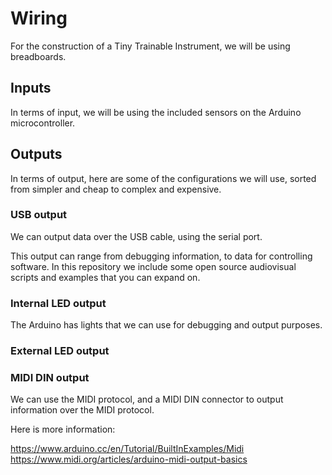 # Wiring


For the construction of a Tiny Trainable Instrument, we will be using breadboards.

## Inputs

In terms of input, we will be using the included sensors on the Arduino microcontroller.


## Outputs

In terms of output, here are some of the configurations we will use, sorted from simpler and cheap to complex and expensive.

### USB output

We can output data over the USB cable, using the serial port.

This output can range from debugging information, to data for controlling software. In this repository we include some open source audiovisual scripts and examples that you can expand on.

### Internal LED output

The Arduino has lights that we can use for debugging and output purposes.

### External LED output


### MIDI DIN output

We can use the MIDI protocol, and a MIDI DIN connector to output information over the MIDI protocol.

Here is more information:

https://www.arduino.cc/en/Tutorial/BuiltInExamples/Midi
https://www.midi.org/articles/arduino-midi-output-basics
